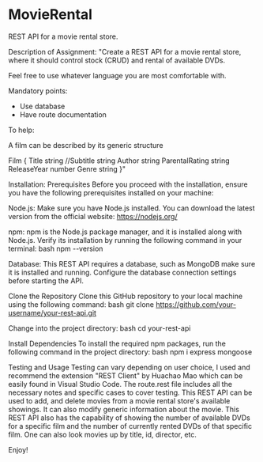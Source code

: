 # MovieRental
REST API for a movie rental store.


Description of Assignment:
  "Create a REST API for a movie rental store, where it should control stock (CRUD) and rental of available DVDs.
  
  Feel free to use whatever language you are most comfortable with.
  
  Mandatory points:
  - Use database
  - Have route documentation
  
  To help:
  
  A film can be described by its generic structure
  
  Film {
    Title string 
    //Subtitle string
    Author string
    ParentalRating string
    ReleaseYear number
    Genre string
  }"



Installation:
  Prerequisites
  Before you proceed with the installation, ensure you have the following prerequisites installed on your machine:
  
  Node.js: Make sure you have Node.js installed. You can download the latest version from the official website: https://nodejs.org/
  
  npm: npm is the Node.js package manager, and it is installed along with Node.js. Verify its installation by running the following       command in your terminal:
  bash
    npm --version
    
  Database: This REST API requires a database, such as MongoDB make sure it is installed and running. Configure the database connection   settings before starting the API.
  
  Clone the Repository
  Clone this GitHub repository to your local machine using the following command:
  bash
    git clone https://github.com/your-username/your-rest-api.git
  
  Change into the project directory:
  bash
    cd your-rest-api
  
  Install Dependencies
  To install the required npm packages, run the following command in the project directory:
  bash 
    npm i express mongoose



Testing and Usage
Testing can vary depending on user choice, I used and recommend the extension "REST Client" by Huachao Mao which can be easily found in Visual Studio Code. The route.rest file includes all the necessary notes and specific cases to cover testing. 
This REST API can be used to add, and delete movies from a movie rental store's available showings. It can also modify generic information about the movie. This REST API also has the capability of showing the number of available DVDs for a specific film and the number of currently rented DVDs of that specific film. One can also look movies up by title, id, director, etc. 

Enjoy!
